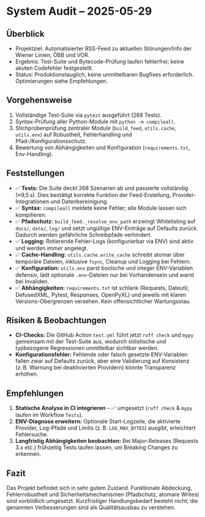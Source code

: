 # System Audit – 2025-05-29

## Überblick
- Projektziel: Automatisierter RSS-Feed zu aktuellen Störungen/Info der Wiener Linien, ÖBB und VOR.
- Ergebnis: Test-Suite und Bytecode-Prüfung laufen fehlerfrei; keine akuten Codefehler festgestellt.
- Status: Produktionstauglich, keine unmittelbaren Bugfixes erforderlich. Optimierungen siehe Empfehlungen.

## Vorgehensweise
1. Vollständige Test-Suite via `pytest` ausgeführt (268 Tests).
2. Syntax-Prüfung aller Python-Module mit `python -m compileall`.
3. Stichprobenprüfung zentraler Module (`build_feed`, `utils.cache`, `utils.env`) auf Robustheit, Fehlerhandling und Pfad-/Konfigurationsschutz.
4. Bewertung von Abhängigkeiten und Konfiguration (`requirements.txt`, Env-Handling).

## Feststellungen
- ✅ **Tests:** Die Suite deckt 268 Szenarien ab und passierte vollständig (≈9,5 s). Dies bestätigt korrekte Funktion der Feed-Erstellung, Provider-Integrationen und Datenbereinigung.
- ✅ **Syntax:** `compileall` meldete keine Fehler; alle Module lassen sich kompilieren.
- ✅ **Pfadschutz:** `build_feed._resolve_env_path` erzwingt Whitelisting auf `docs/`, `data/`, `log/` und setzt ungültige ENV-Einträge auf Defaults zurück. Dadurch werden gefährliche Schreibpfade verhindert.
- ✅ **Logging:** Rotierende Fehler-Logs (konfigurierbar via ENV) sind aktiv und werden immer angelegt.
- ✅ **Cache-Handling:** `utils.cache.write_cache` schreibt atomar über temporäre Dateien, inklusive `fsync`, Cleanup und Logging bei Fehlern.
- ✅ **Konfiguration:** `utils.env` parst boolsche und integer ENV-Variablen defensiv, lädt optionale `.env`-Dateien nur bei Vorhandensein und warnt bei Invaliden.
- ✅ **Abhängigkeiten:** `requirements.txt` ist schlank (Requests, Dateutil, DefusedXML, Pytest, Responses, OpenPyXL) und jeweils mit klaren Versions-Obergrenzen versehen. Kein offensichtlicher Wartungsstau.

## Risiken & Beobachtungen
- **CI-Checks:** Die GitHub Action `test.yml` führt jetzt `ruff check` und `mypy` gemeinsam mit der Test-Suite aus, wodurch stilistische und typbezogene Regressionen unmittelbar sichtbar werden.
- **Konfigurationsfehler:** Fehlende oder falsch gesetzte ENV-Variablen fallen zwar auf Defaults zurück, aber eine Validierung auf Konsistenz (z. B. Warnung bei deaktivierten Providern) könnte Transparenz erhöhen.

## Empfehlungen
1. **Statische Analyse in CI integrieren** – ✅ umgesetzt (`ruff check` & `mypy` laufen im Workflow `Tests`).
2. **ENV-Diagnose erweitern:** Optionale Start-Logzeile, die aktivierte Provider, Log-Pfade und Limits (z. B. `LOG_MAX_BYTES`) ausgibt, erleichtert Fehlersuche.
3. **Langfristig Abhängigkeiten beobachten:** Bei Major-Releases (Requests 3.x etc.) frühzeitig Tests laufen lassen, um Breaking Changes zu erkennen.

## Fazit
Das Projekt befindet sich in sehr gutem Zustand. Funktionale Abdeckung, Fehlerrobustheit und Sicherheitsmechanismen (Pfadschutz, atomare Writes) sind vorbildlich umgesetzt. Kurzfristiger Handlungsbedarf besteht nicht; die genannten Verbesserungen sind als Qualitätsausbau zu verstehen.
